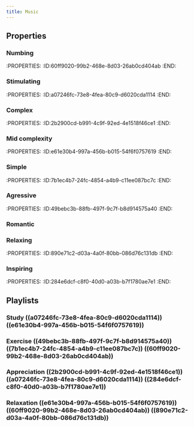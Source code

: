 ```yaml
---
title: Music
---
```


## Properties
### Numbing
:PROPERTIES:
:ID:60ff9020-99b2-468e-8d03-26ab0cd404ab
:END:

### Stimulating
:PROPERTIES:
:ID:a07246fc-73e8-4fea-80c9-d6020cda1114
:END:

### Complex
:PROPERTIES:
:ID:2b2900cd-b991-4c9f-92ed-4e1518f46ce1
:END:

### Mid complexity
:PROPERTIES:
:ID:e61e30b4-997a-456b-b015-54f6f0757619
:END:

### Simple
:PROPERTIES:
:ID:7b1ec4b7-24fc-4854-a4b9-c11ee087bc7c
:END:

### Agressive
:PROPERTIES:
:ID:49bebc3b-88fb-497f-9c7f-b8d914575a40
:END:

### Romantic

### Relaxing
:PROPERTIES:
:ID:890e71c2-d03a-4a0f-80bb-086d76c131db
:END:

### Inspiring
:PROPERTIES:
:ID:284e6dcf-c8f0-40d0-a03b-b7f1780ae7e1
:END:

## Playlists
### Study ((a07246fc-73e8-4fea-80c9-d6020cda1114)) ((e61e30b4-997a-456b-b015-54f6f0757619))

### Exercise ((49bebc3b-88fb-497f-9c7f-b8d914575a40)) ((7b1ec4b7-24fc-4854-a4b9-c11ee087bc7c)) ((60ff9020-99b2-468e-8d03-26ab0cd404ab))

### Appreciation ((2b2900cd-b991-4c9f-92ed-4e1518f46ce1)) ((a07246fc-73e8-4fea-80c9-d6020cda1114)) ((284e6dcf-c8f0-40d0-a03b-b7f1780ae7e1))

### Relaxation ((e61e30b4-997a-456b-b015-54f6f0757619)) ((60ff9020-99b2-468e-8d03-26ab0cd404ab)) ((890e71c2-d03a-4a0f-80bb-086d76c131db))
